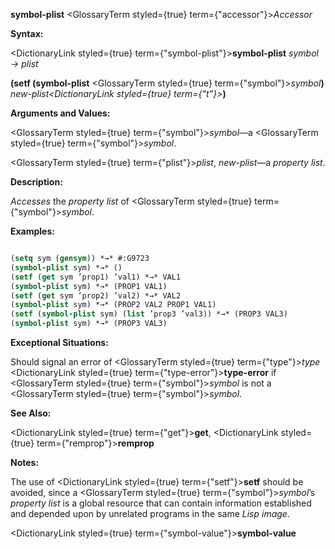 **symbol-plist** <GlossaryTerm styled={true} term={"accessor"}><i>Accessor</i></GlossaryTerm> 



**Syntax:** 



<DictionaryLink styled={true} term={"symbol-plist"}><b>symbol-plist</b></DictionaryLink> *symbol → plist* 



**(setf (symbol-plist** <GlossaryTerm styled={true} term={"symbol"}><i>symbol</i></GlossaryTerm>**)** *new-plist<DictionaryLink styled={true} term={"t"}><b>*)</b></DictionaryLink> 



**Arguments and Values:** 



<GlossaryTerm styled={true} term={"symbol"}><i>symbol</i></GlossaryTerm>—a <GlossaryTerm styled={true} term={"symbol"}><i>symbol</i></GlossaryTerm>. 



<GlossaryTerm styled={true} term={"plist"}><i>plist</i></GlossaryTerm>, *new-plist*—a *property list*. 



**Description:** 



*Accesses* the *property list* of <GlossaryTerm styled={true} term={"symbol"}><i>symbol</i></GlossaryTerm>. 



**Examples:**
```lisp

(setq sym (gensym)) *→* #:G9723 
(symbol-plist sym) *→* () 
(setf (get sym ’prop1) ’val1) *→* VAL1 
(symbol-plist sym) *→* (PROP1 VAL1) 
(setf (get sym ’prop2) ’val2) *→* VAL2 
(symbol-plist sym) *→* (PROP2 VAL2 PROP1 VAL1) 
(setf (symbol-plist sym) (list ’prop3 ’val3)) *→* (PROP3 VAL3) 
(symbol-plist sym) *→* (PROP3 VAL3) 

```
**Exceptional Situations:** 



Should signal an error of <GlossaryTerm styled={true} term={"type"}><i>type</i></GlossaryTerm> <DictionaryLink styled={true} term={"type-error"}><b>type-error</b></DictionaryLink> if <GlossaryTerm styled={true} term={"symbol"}><i>symbol</i></GlossaryTerm> is not a <GlossaryTerm styled={true} term={"symbol"}><i>symbol</i></GlossaryTerm>. 



**See Also:** 



<DictionaryLink styled={true} term={"get"}><b>get</b></DictionaryLink>, <DictionaryLink styled={true} term={"remprop"}><b>remprop</b></DictionaryLink> 



**Notes:** 



The use of <DictionaryLink styled={true} term={"setf"}><b>setf</b></DictionaryLink> should be avoided, since a <GlossaryTerm styled={true} term={"symbol"}><i>symbol</i></GlossaryTerm>’s *property list* is a global resource that can contain information established and depended upon by unrelated programs in the same *Lisp image*. 







 



 



<DictionaryLink styled={true} term={"symbol-value"}><b>symbol-value</b></DictionaryLink> 



